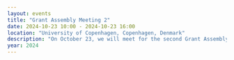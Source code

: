 ```yaml
---
layout: events
title: "Grant Assembly Meeting 2"
date: 2024-10-23 10:00 - 2024-10-23 16:00
location: "University of Copenhagen, Copenhagen, Denmark"
description: "On October 23, we will meet for the second Grant Assembly Meeting in Copenhagen."
year: 2024
---
```

